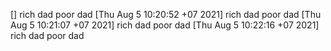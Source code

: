 [] rich dad poor dad 
[Thu Aug  5 10:20:52 +07 2021] rich dad poor dad 
[Thu Aug  5 10:21:07 +07 2021] rich dad poor dad 
[Thu Aug  5 10:22:16 +07 2021] rich dad poor dad 
